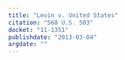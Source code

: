 ```yaml
---
title: "Levin v. United States"
citation: "568 U.S. 503"
docket: "11-1351"
publishdate: "2013-03-04"
argdate: ""
---
```

